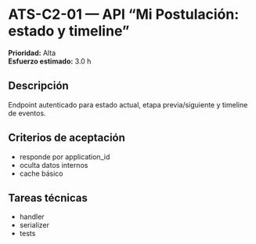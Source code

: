 # ATS-C2-01 — API “Mi Postulación: estado y timeline”

**Prioridad:** Alta  
**Esfuerzo estimado:** 3.0 h

## Descripción
Endpoint autenticado para estado actual, etapa previa/siguiente y timeline de eventos.

## Criterios de aceptación
- responde por application_id
- oculta datos internos
- cache básico

## Tareas técnicas
- handler
- serializer
- tests

